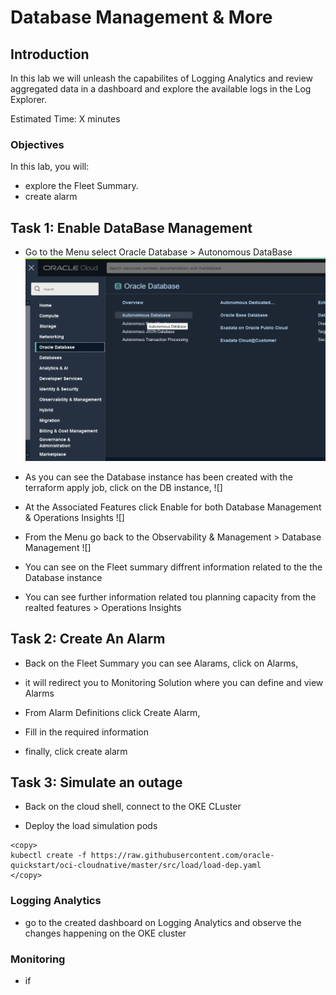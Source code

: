 # Database Management & More

## Introduction

In this lab we will unleash the capabilites of Logging Analytics and review aggregated data in a dashboard and explore the available logs in the Log Explorer. 

Estimated Time: X minutes

### Objectives

In this lab, you will:
- explore the Fleet Summary.
- create alarm


## Task 1: Enable DataBase Management 
- Go to the Menu select Oracle Database > Autonomous DataBase
  ![](images/menu.png)

- As you can see the Database instance has been created with the terraform apply job, click on the DB instance,
  ![]

- At the Associated Features click Enable for both Database Management & Operations Insights
![]

- From the Menu go back to the Observability & Management > Database Management
![]

- You can see on the Fleet summary diffrent information related to the the Database instance

- You can see further information related tou planning capacity from the realted features > Operations Insights
  

## Task 2: Create An Alarm 

- Back on the Fleet Summary you can see Alarams, click on Alarms,

- it will redirect you to Monitoring Solution where you can define and view Alarms

- From Alarm Definitions click Create Alarm,

- Fill in the required information 

- finally, click create alarm


## Task 3: Simulate an outage

- Back on the cloud shell, connect to the OKE CLuster 


- Deploy the load simulation pods
```
<copy>
kubectl create -f https://raw.githubusercontent.com/oracle-quickstart/oci-cloudnative/master/src/load/load-dep.yaml
</copy>
```
### Logging Analytics
- go to the created dashboard on Logging Analytics and observe the changes happening on the OKE cluster



### Monitoring
- if


 

